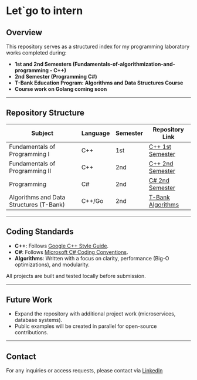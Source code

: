 # Let`go to intern

## Overview
This repository serves as a structured index for my programming laboratory works completed during:

- **1st and 2nd Semesters (Fundamentals-of-algorithmization-and-programming - C++)**  
- **2nd Semester (Programming C#)**  
- **T-Bank Education Program: Algorithms and Data Structures Course**
- **Course work on Golang coming soon**
---

## Repository Structure

| Subject                                    | Language | Semester | Repository Link |
|--------------------------------------------|----------|----------|-----------------|
| Fundamentals of Programming I              | C++      | 1st      | [C++ 1st Semester](https://github.com/your_username/cpp-first-semester) |
| Fundamentals of Programming II             | C++      | 2nd      | [C++ 2nd Semester](https://github.com/n1jke/BSUIR/tree/main/Fundamentals-of-algorithmization-and-programming_2nd_semester) |
| Programming                                | C#       | 2nd      | [C# 2nd Semester](https://github.com/n1jke/BSUIR/tree/main/Programming) |
| Algorithms and Data Structures (T-Bank)    | C++/Go   | 2nd      | [T-Bank Algorithms](https://github.com/n1jke/BSUIR/tree/main/Algorithms_and_Data_Structures_T-Bank/tbank) |

---

## Coding Standards

- **C++**: Follows [Google C++ Style Guide](https://google.github.io/styleguide/cppguide.html).
- **C#**: Follows [Microsoft C# Coding Conventions](https://learn.microsoft.com/en-us/dotnet/csharp/fundamentals/coding-style/coding-conventions).
- **Algorithms**: Written with a focus on clarity, performance (Big-O optimizations), and modularity.

All projects are built and tested locally before submission.

---

## Future Work

- Expand the repository with additional project work (microservices, database systems).
- Public examples will be created in parallel for open-source contributions.

---

## Contact

For any inquiries or access requests, please contact via [LinkedIn](https://www.linkedin.com/in/n1jke/)

